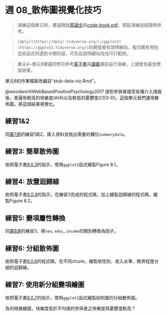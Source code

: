 # 週 08_散佈圖視覺化技巧

<!--- 上課日期: 20211118 --->


> 演練這個單元時，建議開啟[原論文](https://rstat-project.github.io/ug1-practical/files/woodworth.pdf)與[code-book.pdf](files/data/code-book.pdf)，搭配演練過程隨時參考。

> `[dplyr](https://dplyr.tidyverse.org/)`,`[ggplot2](https://ggplot2.tidyverse.org/)`的開發者有說明網站，程式碼有用到這些函式但遇到卡關的話，可先從說明網站找找可行範例。


> 單元4~單元9建議同學可參考[電子書](https://rstat-project.github.io/ug1-practical/)與[講義](https://rstat-project.github.io/ug-tactic/)課前自行演練，上課會有最佳學習效果。


單元8的作業檔案改編自"stub-data-viz.Rmd"。

@woodworthWebBasedPositivePsychology2017 提到參與者接受各種介入措施後，普遍有較高的快樂度(AHI)以及較低的憂鬱度(CES-D)。這個單元我們運用散佈圖，將這個結果視覺化。

## 練習1&2

同[第7週](07-week07.html)的練習1與2，匯入資料並挑出需要的欄位`summarydata`。

## 練習3: 簡單散佈圖

依照電子書[8.0.3](https://rstat-project.github.io/ug1-practical/scatterplots.html#activity-3-simple-scatterplots)的指示，使用`ggplot2`函式繪製Figure 8.1。



## 練習4: 放置迴歸線

依照電子書[8.0.4](https://rstat-project.github.io/ug1-practical/scatterplots.html#activity-4-adding-a-line-of-best-fit)的指示，在練習3完成的程式碼，加上繪製迴歸線的程式碼，繪製Figure 8.2。

<!--- 限量回答: 警告訊息是什麼意思？為何會出現？ --->


## 練習5: 變項屬性轉換

同[第8週](08-week08.html)的練習3，將`sex`, `educ`, `income`的類別轉換為因子。

## 練習6: 分組散佈圖

依照電子書[8.0.6](https://rstat-project.github.io/ug1-practical/scatterplots.html#activity-6-grouped-scatterplots)的程式碼，在不同chunk，繪製依性別、收入水準、教育程度分組的迴歸線。



## 練習7: 使用新分組變項繪圖

依照電子書[8.0.7](https://rstat-project.github.io/ug1-practical/scatterplots.html#activity-7-group-by-a-new-variable)的指示，使用`ggplot2`函式繪製如附圖的分組散佈圖。

為何根據繪圖，快樂度低於平均值的參與者之快樂度與憂鬱度較高？


